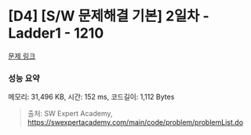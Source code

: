 # [D4] [S/W 문제해결 기본] 2일차 - Ladder1 - 1210 

[문제 링크](https://swexpertacademy.com/main/code/problem/problemDetail.do?contestProbId=AV14ABYKADACFAYh) 

### 성능 요약

메모리: 31,496 KB, 시간: 152 ms, 코드길이: 1,112 Bytes



> 출처: SW Expert Academy, https://swexpertacademy.com/main/code/problem/problemList.do